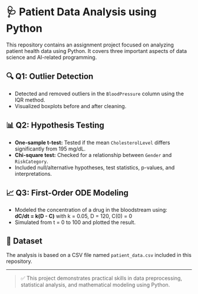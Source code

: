 
# 🩺 Patient Data Analysis using Python

This repository contains an assignment project focused on analyzing patient health data using Python. It covers three important aspects of data science and AI-related programming.

## 🔍 Q1: Outlier Detection
- Detected and removed outliers in the `BloodPressure` column using the IQR method.
- Visualized boxplots before and after cleaning.

## 📊 Q2: Hypothesis Testing
- **One-sample t-test:** Tested if the mean `CholesterolLevel` differs significantly from 195 mg/dL.
- **Chi-square test:** Checked for a relationship between `Gender` and `RiskCategory`.
- Included null/alternative hypotheses, test statistics, p-values, and interpretations.

## 📈 Q3: First-Order ODE Modeling
- Modeled the concentration of a drug in the bloodstream using:  
  	**dC/dt = k(D - C)** with k = 0.05, D = 120, C(0) = 0
- Simulated from t = 0 to 100 and plotted the result.

## 📁 Dataset
The analysis is based on a CSV file named `patient_data.csv` included in this repository.

---

> ✅ This project demonstrates practical skills in data preprocessing, statistical analysis, and mathematical modeling using Python.

